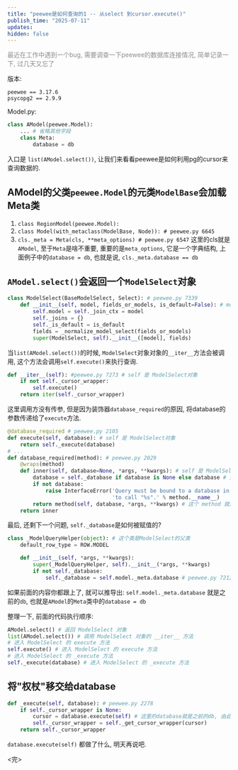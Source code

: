 ```yaml
---
title: "peewee是如何查询的1 -- 从select 到cursor.execute()"
publish_time: "2025-07-11"
updates:
hidden: false
---
```


<p style="color: rgba(127, 127, 127, 0.9);">最近在工作中遇到一个bug, 需要调查一下peewee的数据库连接情况, 简单记录一下, 过几天又忘了<p>

版本:  

```
peewee == 3.17.6
psycopg2 == 2.9.9   
```

Model.py:  

```python
class AModel(peewee.Model):
    ... # 省略其他字段
    class Meta:
        database = db
```

入口是 `list(AModel.select())`, 让我们来看看peewee是如何利用pg的cursor来查询数据的.

## AModel的父类`peewee.Model`的元类`ModelBase`会加载Meta类

1. `class RegionModel(peewee.Model):`
2. `class Model(with_metaclass(ModelBase, Node)): # peewee.py 6645`
3. `cls._meta = Meta(cls, **meta_options) # peewee.py 6547`
这里的cls就是`AModel`, 至于`Meta`是啥不重要, 重要的是`meta_options`, 它是一个字典结构, 上面例子中的`database = db`, 也就是说, `cls._meta.database == db`

## `AModel.select()`会返回一个`ModelSelect`对象

```python
class ModelSelect(BaseModelSelect, Select): # peewee.py 7339
    def __init__(self, model, fields_or_models, is_default=False): # model 是 AModel
        self.model = self._join_ctx = model
        self._joins = {}
        self._is_default = is_default
        fields = _normalize_model_select(fields_or_models)
        super(ModelSelect, self).__init__([model], fields)
```

当`list(AModel.select())`的时候, `ModelSelect`对象对象的`__iter__`方法会被调用, 这个方法会调用`self.execute()`来执行查询.

```python
def __iter__(self): #peewee.py 7273 # self 是 ModelSelect对象
    if not self._cursor_wrapper:
        self.execute()
    return iter(self._cursor_wrapper)
```

这里调用方没有传参, 但是因为装饰器`database_required`的原因, 将database的参数传递给了`execute`方法.

```python
@database_required # peewee.py 2105
def execute(self, database): # self 是 ModelSelect对象
    return self._execute(database)
# ...
def database_required(method): # peewee.py 2029
    @wraps(method)
    def inner(self, database=None, *args, **kwargs): # self 是 ModelSelect对象
        database = self._database if database is None else database # 这里传递进去的
        if not database:
            raise InterfaceError('Query must be bound to a database in order '
                                 'to call "%s".' % method.__name__)
        return method(self, database, *args, **kwargs) # 这个 method 就是 self.execute()
    return inner

```

最后, 还剩下一个问题, `self._database`是如何被赋值的?

```python
class _ModelQueryHelper(object): # 这个类是ModelSelect的父类
    default_row_type = ROW.MODEL

    def __init__(self, *args, **kwargs):
        super(_ModelQueryHelper, self).__init__(*args, **kwargs)
        if not self._database:
            self._database = self.model._meta.database # peewee.py 7212
```

如果前面的内容你都跟上了, 就可以推导出:
`self.model._meta.database` 就是之前的`db`, 也就是`AModel`的`Meta`类中的`database = db`

整理一下, 前面的代码执行顺序:

```python
AModel.select() # 返回 ModelSelect 对象
list(AModel.select()) # 调用 ModelSelect 对象的 __iter__ 方法
# 进入 ModelSelect 的 execute 方法
self.execute() # 进入 ModelSelect 的 execute 方法
# 进入 ModelSelect 的 _execute 方法
self._execute(database) # 进入 ModelSelect 的 _execute 方法
```

## 将"权杖"移交给database

```python
def _execute(self, database): # peewee.py 2278
    if self._cursor_wrapper is None:
        cursor = database.execute(self) # 这里的database就是之前的db, 由此进入database时间.
        self._cursor_wrapper = self._get_cursor_wrapper(cursor)
    return self._cursor_wrapper
```

`database.execute(self)` 都做了什么, 明天再说吧.

<完>

